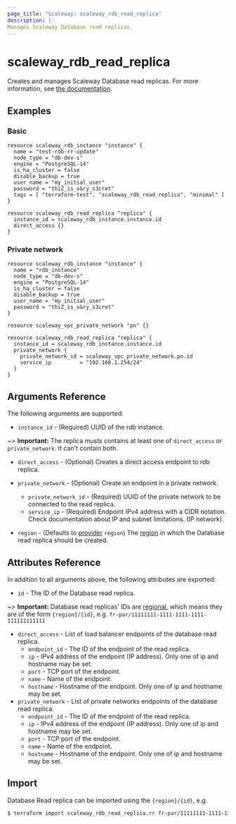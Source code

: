```yaml
---
page_title: "Scaleway: scaleway_rdb_read_replica"
description: |-
Manages Scaleway Database read replicas.
---
```


# scaleway_rdb_read_replica

Creates and manages Scaleway Database read replicas.
For more information, see [the documentation](https://developers.scaleway.com/en/products/rdb/api/#read-replicas-8e2cf2).

## Examples

### Basic

```hcl
resource scaleway_rdb_instance "instance" {
  name = "test-rdb-rr-update"
  node_type = "db-dev-s"
  engine = "PostgreSQL-14"
  is_ha_cluster = false
  disable_backup = true
  user_name = "my_initial_user"
  password = "thiZ_is_v&ry_s3cret"
  tags = [ "terraform-test", "scaleway_rdb_read_replica", "minimal" ]
}

resource scaleway_rdb_read_replica "replica" {
  instance_id = scaleway_rdb_instance.instance.id
  direct_access {}
}
```

### Private network

```hcl
resource scaleway_rdb_instance "instance" {
  name = "rdb_instance"
  node_type = "db-dev-s"
  engine = "PostgreSQL-14"
  is_ha_cluster = false
  disable_backup = true
  user_name = "my_initial_user"
  password = "thiZ_is_v&ry_s3cret"
}

resource scaleway_vpc_private_network "pn" {}

resource scaleway_rdb_read_replica "replica" {
  instance_id = scaleway_rdb_instance.instance.id
  private_network {
    private_network_id = scaleway_vpc_private_network.pn.id
    service_ip         = "192.168.1.254/24"
  }
}
```

## Arguments Reference

The following arguments are supported:

- `instance_id` - (Required) UUID of the rdb instance.

~> **Important:** The replica musts contains at least one of `direct_access` or `private_network`. It can't contain both.

- `direct_access` - (Optional) Creates a direct access endpoint to rdb replica.

- `private_network` - (Optional) Create an endpoint in a private network.
    - `private_network_id` - (Required) UUID of the private network to be connected to the read replica.
    - `service_ip` - (Required) Endpoint IPv4 address with a CIDR notation. Check documentation about IP and subnet limitations. (IP network).

- `region` - (Defaults to [provider](../index.md#region) `region`) The [region](../guides/regions_and_zones.md#regions) in which the Database read replica should be created.

## Attributes Reference

In addition to all arguments above, the following attributes are exported:

- `id` - The ID of the Database read replica.

~> **Important:** Database read replicas' IDs are [regional](../guides/regions_and_zones.md#resource-ids), which means they are of the form `{region}/{id}`, e.g. `fr-par/11111111-1111-1111-1111-111111111111`

- `direct_access` - List of load balancer endpoints of the database read replica.
    - `endpoint_id` - The ID of the endpoint of the read replica.
    - `ip` - IPv4 address of the endpoint (IP address). Only one of ip and hostname may be set.
    - `port` - TCP port of the endpoint.
    - `name` - Name of the endpoint.
    - `hostname` - Hostname of the endpoint. Only one of ip and hostname may be set.
- `private_network` - List of private networks endpoints of the database read replica.
    - `endpoint_id` - The ID of the endpoint of the read replica.
    - `ip` - IPv4 address of the endpoint (IP address). Only one of ip and hostname may be set.
    - `port` - TCP port of the endpoint.
    - `name` - Name of the endpoint.
    - `hostname` - Hostname of the endpoint. Only one of ip and hostname may be set.

## Import

Database Read replica can be imported using the `{region}/{id}`, e.g.

```bash
$ terraform import scaleway_rdb_read_replica.rr fr-par/11111111-1111-1111-1111-111111111111
```
